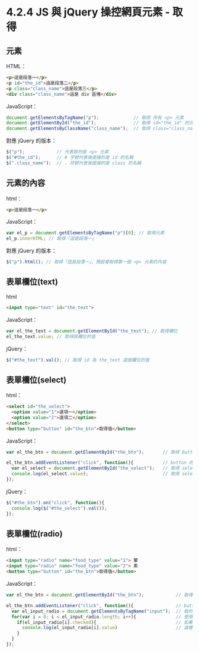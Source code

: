 # 4.2.4 JS 與 jQuery 操控網頁元素 - 取得

## 元素

HTML：

```html
<p>這是段落一</p>
<p id="the_id">這是段落二</p>
<p class="class_name">這是段落三</p>
<div class="class_name">這是 div 區塊</div>
```

JavaScript：

```js
document.getElementsByTagName("p");             // 取得 所有 <p> 元素
document.getElementById("the_id");              // 取得 id="the_id" 的元素
document.getElementsByClassName("class_name");  // 取得 class="class_name" 的元素
```

對應 jQuery 的版本：

```js
$("p");            // 代表取的是 <p> 元素
$("#the_id");      // # 字號代表後面接的是 id 的名稱
$(".class_name");  // . 符號代表後面接的是 class 的名稱
```

## 元素的內容

html：

```html
<p>這是段落一</p>
```

JavaScript：

```js
var el_p = document.getElementsByTagName("p")[0]; // 取得元素
el_p.innerHTML; // 取得「這是段落一」
```

對應 jQuery 的版本：

```js
$("p").html(); // 取得「這是段落一」，預設會取得第一個 <p> 元素的內容
```

## 表單欄位\(text\)

html

```html
<input type="text" id="the_text">
```

JavaScript：

```js
var el_the_text = document.getElementById("the_text"); // 取得欄位
el_the_text.value; // 取得該欄位的值
```

jQuery：

```js
$("#the_text").val(); // 取得 id 為 the_text 這個欄位的值
```

## 表單欄位\(select\)

html：

```html
<select id="the_select">
  <option value="1">選項一</option>
  <option value="2">選項二</option>
</select>
<button type="button" id="the_btn">取得值</button>
```

JavaScript：

```js
var el_the_btn = document.getElementById("the_btn");       // 取得 button 欄位

el_the_btn.addEventListener("click", function(){           // button 的 click 事件綁定
  var el_select = document.getElementById("the_select");   // 取得 select 下拉選單
  console.log(el_select.value);                            // 取得 select 目前所選的值，用 console.log 查看
});
```

jQuery：

```js
$("#the_btn").on("click", function(){
  console.log($("#the_select").val());
});
```

## 表單欄位\(radio\)

html：

```html
<input type="radio" name="food_type" value="1"> 葷
<input type="radio" name="food_type" value="2"> 素
<button type="button" id="the_btn">取得值</button>
```

JavaScript：

```js
var el_the_btn = document.getElementById("the_btn");            // 取得 button 欄位

el_the_btn.addEventListener("click", function(){                // button 的 click 事件綁定
  var el_input_radio = document.getElementsByTagName("input");  // 取的 input 欄位
  for(var i = 0; i < el_input_radio.length; i++){               // 使用 for 迴圈跑過每個 input 欄位
    if(el_input_radio[i].checked){                              // 如果是有選到的(.checked)
      console.log(el_input_radio[i].value)                      // 這裡可取得選到的那個選項的值(.value)
    }
  }
});
```




